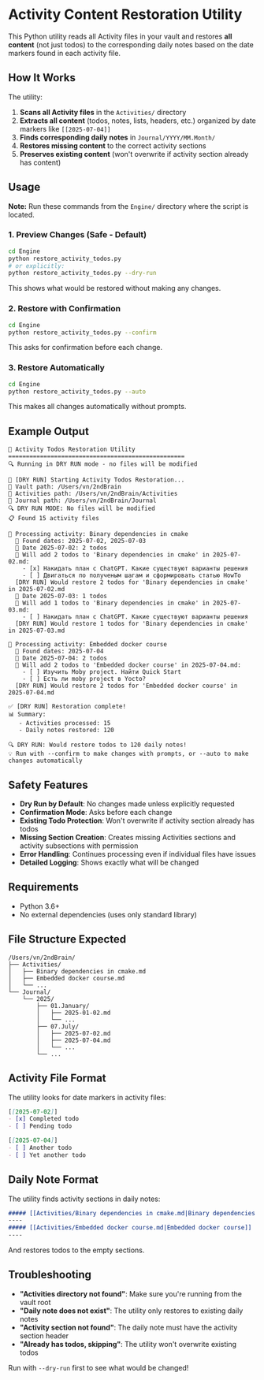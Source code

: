 # Activity Content Restoration Utility

This Python utility reads all Activity files in your vault and restores **all content** (not just todos) to the corresponding daily notes based on the date markers found in each activity file.

## How It Works

The utility:
1. **Scans all Activity files** in the `Activities/` directory
2. **Extracts all content** (todos, notes, lists, headers, etc.) organized by date markers like `[[2025-07-04]]`
3. **Finds corresponding daily notes** in `Journal/YYYY/MM.Month/`
4. **Restores missing content** to the correct activity sections
5. **Preserves existing content** (won't overwrite if activity section already has content)

## Usage

**Note:** Run these commands from the `Engine/` directory where the script is located.

### 1. Preview Changes (Safe - Default)
```bash
cd Engine
python restore_activity_todos.py
# or explicitly:
python restore_activity_todos.py --dry-run
```
This shows what would be restored without making any changes.

### 2. Restore with Confirmation
```bash
cd Engine
python restore_activity_todos.py --confirm
```
This asks for confirmation before each change.

### 3. Restore Automatically
```bash
cd Engine
python restore_activity_todos.py --auto
```
This makes all changes automatically without prompts.

## Example Output

```
🚀 Activity Todos Restoration Utility
==================================================
🔍 Running in DRY RUN mode - no files will be modified

🔄 [DRY RUN] Starting Activity Todos Restoration...
📂 Vault path: /Users/vn/2ndBrain
📂 Activities path: /Users/vn/2ndBrain/Activities
📂 Journal path: /Users/vn/2ndBrain/Journal
🔍 DRY RUN MODE: No files will be modified
📋 Found 15 activity files

📁 Processing activity: Binary dependencies in cmake
  📅 Found dates: 2025-07-02, 2025-07-03
  📅 Date 2025-07-02: 2 todos
  📝 Will add 2 todos to 'Binary dependencies in cmake' in 2025-07-02.md:
    - [x] Накидать план с ChatGPT. Какие существуют варианты решения
    - [ ] Двигаться по полученым шагам и сформировать статью HowTo
  [DRY RUN] Would restore 2 todos for 'Binary dependencies in cmake' in 2025-07-02.md
  📅 Date 2025-07-03: 1 todos
  📝 Will add 1 todos to 'Binary dependencies in cmake' in 2025-07-03.md:
    - [ ] Накидать план с ChatGPT. Какие существуют варианты решения
  [DRY RUN] Would restore 1 todos for 'Binary dependencies in cmake' in 2025-07-03.md

📁 Processing activity: Embedded docker course
  📅 Found dates: 2025-07-04
  📅 Date 2025-07-04: 2 todos
  📝 Will add 2 todos to 'Embedded docker course' in 2025-07-04.md:
    - [ ] Изучить Moby project. Найти Quick Start
    - [ ] Есть ли moby project в Yocto?
  [DRY RUN] Would restore 2 todos for 'Embedded docker course' in 2025-07-04.md

✅ [DRY RUN] Restoration complete!
📊 Summary:
   - Activities processed: 15
   - Daily notes restored: 120

🔍 DRY RUN: Would restore todos to 120 daily notes!
💡 Run with --confirm to make changes with prompts, or --auto to make changes automatically
```

## Safety Features

- **Dry Run by Default**: No changes made unless explicitly requested
- **Confirmation Mode**: Asks before each change
- **Existing Todo Protection**: Won't overwrite if activity section already has todos
- **Missing Section Creation**: Creates missing Activities sections and activity subsections with permission
- **Error Handling**: Continues processing even if individual files have issues
- **Detailed Logging**: Shows exactly what will be changed

## Requirements

- Python 3.6+
- No external dependencies (uses only standard library)

## File Structure Expected

```
/Users/vn/2ndBrain/
├── Activities/
│   ├── Binary dependencies in cmake.md
│   ├── Embedded docker course.md
│   └── ...
└── Journal/
    └── 2025/
        ├── 01.January/
        │   ├── 2025-01-02.md
        │   └── ...
        ├── 07.July/
        │   ├── 2025-07-02.md
        │   ├── 2025-07-04.md
        │   └── ...
        └── ...
```

## Activity File Format

The utility looks for date markers in activity files:

```markdown
[[2025-07-02]]
- [x] Completed todo
- [ ] Pending todo

[[2025-07-04]]
- [ ] Another todo
- [ ] Yet another todo
```

## Daily Note Format

The utility finds activity sections in daily notes:

```markdown
##### [[Activities/Binary dependencies in cmake.md|Binary dependencies in cmake]]
----
##### [[Activities/Embedded docker course.md|Embedded docker course]]
----
```

And restores todos to the empty sections.

## Troubleshooting

- **"Activities directory not found"**: Make sure you're running from the vault root
- **"Daily note does not exist"**: The utility only restores to existing daily notes
- **"Activity section not found"**: The daily note must have the activity section header
- **"Already has todos, skipping"**: The utility won't overwrite existing todos

Run with `--dry-run` first to see what would be changed!
